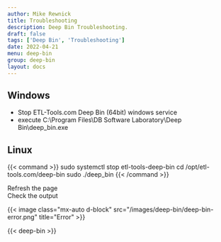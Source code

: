 ```yaml
---
author: Mike Rewnick
title: Troubleshooting
description: Deep Bin Troubleshooting.
draft: false
tags: ['Deep Bin', 'Troubleshooting']
date: 2022-04-21
menu: deep-bin
group: deep-bin
layout: docs
---
```


## Windows

- Stop ETL-Tools.com Deep Bin (64bit) windows service
- execute C:\Program Files\DB Software Laboratory\Deep Bin\deep_bin.exe

## Linux

{{< command >}}
sudo systemctl stop etl-tools-deep-bin
cd /opt/etl-tools.com/deep-bin
sudo ./deep_bin
{{< /command >}}

Refresh the page\
Check the output

{{< image class="mx-auto d-block"  src="/images/deep-bin/deep-bin-error.png" title="Error" >}}

{{< deep-bin >}}
